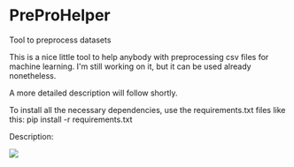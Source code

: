 # PreProHelper
Tool to preprocess datasets

This is a nice little tool to help anybody with preprocessing csv files for machine learning. I'm still working on it, but it can be used already nonetheless. 

A more detailed description will follow shortly. 

To install all the necessary dependencies, use the requirements.txt files like this: 
pip install -r requirements.txt

Description:

<img src="https://imgur.com/6uJdq2t.png"/>
